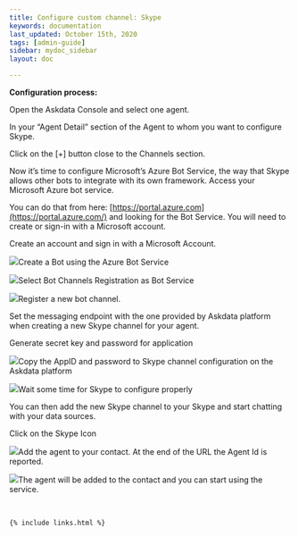 ```yaml
---
title: Configure custom channel: Skype
keywords: documentation
last_updated: October 15th, 2020
tags: [admin-guide]
sidebar: mydoc_sidebar
layout: doc

---
```


**Configuration process:**

Open the Askdata Console and select one agent.

In your “Agent Detail” section of the Agent to whom you want to configure Skype.

Click on the [+] button close to the Channels section.

Now it’s time to configure Microsoft’s Azure Bot Service, the way that Skype allows other bots to integrate with its own framework. Access your Microsoft Azure bot service.

You can do that from here: [https://portal.azure.com](https://portal.azure.com/) and looking for the Bot Service. You will need to create or sign-in with a Microsoft account.

Create an account and sign in with a Microsoft Account.

![](https://uploads-ssl.webflow.com/5dff758010bfa7356f98e395/5e5e6c5ab64f22668d644ba0_1-microsoft-sign-in.png)Create a Bot using the Azure Bot Service

![](https://uploads-ssl.webflow.com/5dff758010bfa7356f98e395/5e5e6c6ddf4ecc934c115cd4_2-bot-creation.png)Select Bot Channels Registration as Bot Service

![](https://uploads-ssl.webflow.com/5dff758010bfa7356f98e395/5e5e6c7a3a300b7121382a01_3.png)Register a new bot channel.

Set the messaging endpoint with the one provided by Askdata platform when creating a new Skype channel for your agent.

Generate secret key and password for application

![](https://uploads-ssl.webflow.com/5dff758010bfa7356f98e395/5e5e6c8884bd4f02487e08d9_5.png)Copy the AppID and password to Skype channel configuration on the Askdata platform

![](https://uploads-ssl.webflow.com/5dff758010bfa7356f98e395/5e5e6c91df4ecc2879115d46_6.png)Wait some time for Skype to configure properly

You can then add the new Skype channel to your Skype and start chatting with your data sources.

Click on the Skype Icon

![](https://uploads-ssl.webflow.com/5dff758010bfa7356f98e395/5e5e6cceb64f225956644e7d_8.png)Add the agent to your contact. At the end of the URL the Agent Id is reported.

![](https://uploads-ssl.webflow.com/5dff758010bfa7356f98e395/5e5e6cd5d4326bc3d0f17687_9.png)The agent will be added to the contact and you can start using the service.

‍



    {% include links.html %}

    